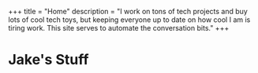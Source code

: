 +++
title = "Home"
description = "I work on tons of tech projects and buy lots of cool tech toys, but keeping everyone up to date on how cool I am is tiring work. This site serves to automate the conversation bits."
+++

# Jake's Stuff

